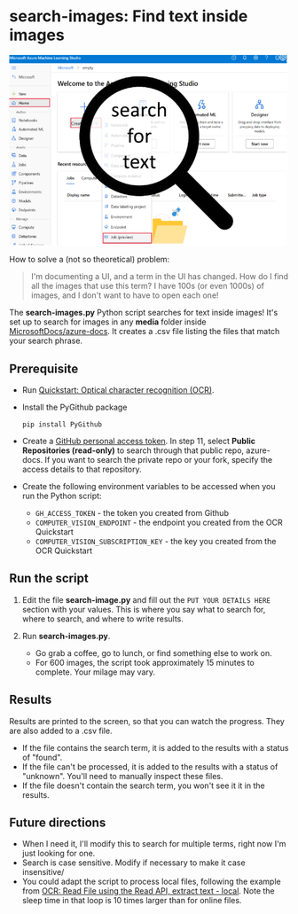 # search-images: Find text inside images

![search-images](media/search-for-text.png)

How to solve a (not so theoretical) problem:

> I'm documenting a UI, and a term in the UI has changed.  How do I find all the images that use this term?  I have 100s (or even 1000s) of images, and I don't want to have to open each one!

The **search-images.py** Python script searches for text inside images! It's set up to search for images in any **media** folder inside [MicrosoftDocs/azure-docs](https://github.com/MicrosoftDocs/azure-docs).  It creates a .csv file listing the files that match your search phrase.  

## Prerequisite

* Run [Quickstart: Optical character recognition (OCR)](https://docs.microsoft.com/en-us/azure/cognitive-services/computer-vision/quickstarts-sdk/client-library?tabs=visual-studio&pivots=programming-language-python
).  

* Install the PyGithub package

    ```console
    pip install PyGithub  
    ```

* Create a [GitHub personal access token](https://docs.github.com/en/authentication/keeping-your-account-and-data-secure/creating-a-personal-access-token). In step 11, select **Public Repositories (read-only)** to search through that public repo, azure-docs.  If you want to search the private repo or your fork, specify the access details to that repository. 

* Create the following environment variables to be accessed when you run the Python script:
    * `GH_ACCESS_TOKEN` - the token you created from Github
    * `COMPUTER_VISION_ENDPOINT` - the endpoint you created from the OCR Quickstart
    * `COMPUTER_VISION_SUBSCRIPTION_KEY` - the key you created from the OCR Quickstart

## Run the script

1. Edit the file **search-image.py** and fill out the `PUT YOUR DETAILS HERE` section with your values.  This is where you say what to search for, where to search, and where to write results.

1. Run **search-images.py**.
    * Go grab a coffee, go to lunch, or find something else to work on.  
    * For 600 images, the script took approximately 15 minutes to complete. Your milage may vary.

## Results

Results are printed to the screen, so that you can watch the progress.  They are also added to a .csv file.

* If the file contains the search term, it is added to the results with a status of "found".
* If the file can't be processed, it is added to the results with a status of "unknown".  You'll need to manually inspect these files.
* If the file doesn't contain the search term, you won't see it it in the results.


## Future directions

* When I need it, I'll modify this to search for multiple terms, right now I'm just looking for one.
* Search is case sensitive.  Modify if necessary to make it case insensitive/
* You could adapt the script to process local files, following the example from [OCR: Read File using the Read API, extract text - local](https://github.com/Azure-Samples/cognitive-services-quickstart-code/blob/master/python/ComputerVision/ComputerVisionQuickstart.py#L99). Note the sleep time in that loop is 10 times larger than for online files. 

